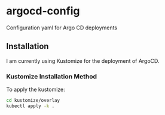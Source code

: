 # argocd-config

Configuration yaml for Argo CD deployments

## Installation

I am currently using Kustomize for the deployment of ArgoCD. 

### Kustomize Installation Method

To apply the kustomize:

```bash
cd kustomize/overlay
kubectl apply -k .
```
